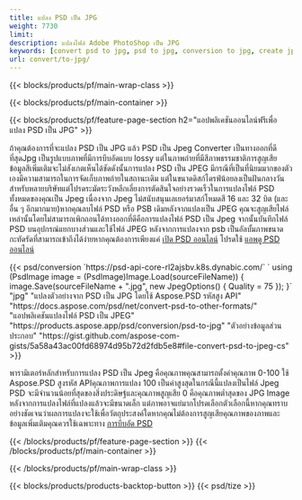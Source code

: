 ```yaml
---
title: แปลง PSD เป็น JPG
weight: 7730
limit: 
description: แปลงไฟล์ Adobe PhotoShop เป็น JPG
keywords: [convert psd to jpg, psd to jpg, conversion to jpg, create jpg from psd, print psd as jpg]
url: convert/to-jpg/
---
```


{{< blocks/products/pf/main-wrap-class >}}

{{< blocks/products/pf/main-container >}}

{{< blocks/products/pf/feature-page-section h2="แอปพลิเคชันออนไลน์ฟรีเพื่อแปลง PSD เป็น JPG" >}}
<p>ถ้าคุณต้องการที่จะแปลง PSD เป็น JPG แล้ว PSD เป็น Jpeg Converter เป็นทางออกที่ดีที่สุดJpg เป็นรูปแบบภาพที่มีการบีบอัดแบบ lossy แต่ในภาพถ่ายที่มีสีภาพธรรมชาติการสูญเสียข้อมูลสีเพิ่มเติมจะไม่สังเกตเห็นได้ชัดดังนั้นการแปลง PSD เป็น JPEG มีกรณีที่เป็นที่นิยมมากของตัวเองมีความสามารถในการจัดเก็บภาพถ่ายในสถานะเดิม แต่ในขนาดดิสก์ไดรฟ์น้อยลงเป็นฝันกลางวันสำหรับหลายบริษัทแต่โปรดระมัดระวังหลีกเลี่ยงการตัดสินใจอย่างรวดเร็วในการแปลงไฟล์ PSD ทั้งหมดของคุณเป็น Jpeg เนื่องจาก Jpeg ไม่สนับสนุนเลเยอร์มาสก์โหมดสี 16 และ 32 บิต (และอื่น ๆ อีกมากมาย)หากคุณลบไฟล์ PSD หรือ PSB เดิมหลังจากแปลงเป็น JPEG คุณจะสูญเสียไฟล์เหล่านั้นโดยไม่สามารถเพิกถอนได้ทางออกที่ดีคือการแปลงไฟล์ PSD เป็น Jpeg จากนั้นบันทึกไฟล์ PSD บนอุปกรณ์แยกบางส่วนและใช้ไฟล์ JPEG หลังจากการแปลงจาก psb เป็นอัลบั้มภาพขนาดกะทัดรัดที่สามารถเข้าถึงได้ง่ายหากคุณต้องการเพียงแค่ <a href="/psd/view">เปิด PSD ออนไลน์</a> โปรดใช้ <a href="/psd/view">แอพดู PSD ออนไลน์</a></p>
{{< psd/conversion `https://psd-api-core-rl2ajsbv.k8s.dynabic.com/` 
`    using (PsdImage image = (PsdImage)Image.Load(sourceFileName))
    {
        image.Save(sourceFileName + ".jpg",  new JpegOptions() { Quality = 75 });
    }` 
		"jpg" 
"แปลงตัวอย่างจาก PSD เป็น JPG โดยใช้ Aspose.PSD รหัสสูง API"  "https://docs.aspose.com/psd/net/convert-psd-to-other-formats/" 
"แอปพลิเคชันแปลงไฟล์ PSD เป็น JPEG" "https://products.aspose.app/psd/conversion/psd-to-jpg" 
"ตัวอย่างข้อมูลส่วนประกอบ" "https://gist.github.com/aspose-com-gists/5a58a43ac00fd68974d95b72d2fdb5e8#file-convert-psd-to-jpeg-cs" >}}
<p>พารามิเตอร์หลักสำหรับการแปลง PSD เป็น Jpeg คือคุณภาพคุณสามารถตั้งค่าคุณภาพ 0-100 ใช้ Aspose.PSD สูงรหัส APIคุณภาพการแปลง 100 เป็นค่าสูงสุดในกรณีนี้แปลงเป็นไฟล์ Jpeg PSD จะมีจำนวนน้อยที่สุดของสิ่งประดิษฐ์และคุณภาพสูญเสีย 0 คือคุณภาพต่ำสุดของ JPG Image หลังจากการแปลงไฟล์ที่แปลงแล้วจะมีขนาดเล็ก แต่ภาพอาจแย่มากโปรดเลือกตัวเลือกนี้หากคุณทราบอย่างชัดเจนว่าผลการแปลงจะใช้เพื่อวัตถุประสงค์ใดหากคุณไม่ต้องการสูญเสียคุณภาพของภาพและข้อมูลเพิ่มเติมคุณควรใช้เฉพาะทาง <a href="/psd/reduce-size">การบีบอัด PSD</a></p>
{{< /blocks/products/pf/feature-page-section >}}
{{< /blocks/products/pf/main-container >}}


{{< /blocks/products/pf/main-wrap-class >}}

{{< blocks/products/products-backtop-button >}}
{{< psd/tize >}}
